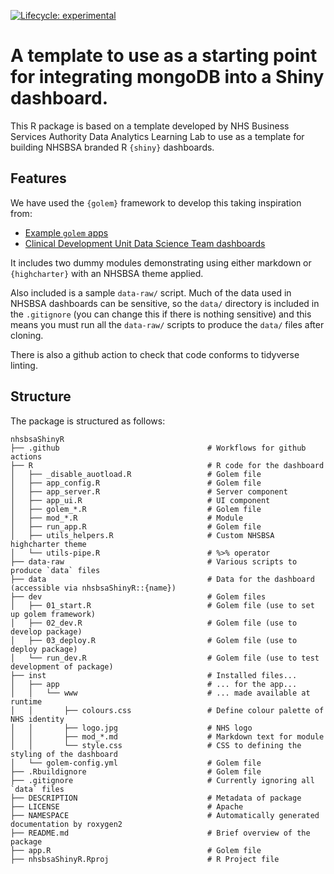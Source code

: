 <!-- badges: start -->
[![Lifecycle: experimental](https://img.shields.io/badge/lifecycle-experimental-orange.svg)](https://lifecycle.r-lib.org/articles/stages.html#experimental)
<!-- badges: end -->

# A template to use as a starting point for integrating mongoDB into a Shiny dashboard.

This R package is based on a template developed by NHS Business Services Authority Data Analytics Learning Lab to use as a template for building NHSBSA branded R `{shiny}` dashboards. 

## Features

We have used the `{golem}` framework to develop this taking inspiration from:

* [Example `golem` apps](https://github.com/ThinkR-open/golem)
* [Clinical Development Unit Data Science Team dashboards](https://github.com/CDU-data-science-team)

It includes two dummy modules demonstrating using either markdown or `{highcharter}` with an NHSBSA theme applied. 

Also included is a sample `data-raw/` script. Much of the data used in NHSBSA dashboards can be sensitive, so the `data/` directory is included in the `.gitignore` (you can change this if there is nothing sensitive) and this means you must run all the `data-raw/` scripts to produce the `data/` files after cloning.

There is also a github action to check that code conforms to tidyverse linting.

## Structure

The package is structured as follows:

```
nhsbsaShinyR
├── .github                                 # Workflows for github actions
├── R                                       # R code for the dashboard
│   ├── _disable_auotload.R                 # Golem file
│   ├── app_config.R                        # Golem file
│   ├── app_server.R                        # Server component
│   ├── app_ui.R                            # UI component
│   ├── golem_*.R                           # Golem file
│   ├── mod_*.R                             # Module 
│   ├── run_app.R                           # Golem file
│   ├── utils_helpers.R                     # Custom NHSBSA highcharter theme
│   └── utils-pipe.R                        # %>% operator
├── data-raw                                # Various scripts to produce `data` files
├── data                                    # Data for the dashboard (accessible via nhsbsaShinyR::{name})
├── dev                                     # Golem files
│   ├── 01_start.R                          # Golem file (use to set up golem framework)
│   ├── 02_dev.R                            # Golem file (use to develop package)
│   ├── 03_deploy.R                         # Golem file (use to deploy package)
│   └── run_dev.R                           # Golem file (use to test development of package)
├── inst                                    # Installed files...
│   ├── app                                 # ... for the app...
│   │   └── www                             # ... made available at runtime
│   │       ├── colours.css                 # Define colour palette of NHS identity
│   │       ├── logo.jpg                    # NHS logo
│   │       ├── mod_*.md                    # Markdown text for module
│   │       └── style.css                   # CSS to defining the styling of the dashboard
│   └── golem-config.yml                    # Golem file
├── .Rbuildignore                           # Golem file
├── .gitignore                              # Currently ignoring all `data` files
├── DESCRIPTION                             # Metadata of package
├── LICENSE                                 # Apache
├── NAMESPACE                               # Automatically generated documentation by roxygen2
├── README.md                               # Brief overview of the package
├── app.R                                   # Golem file
├── nhsbsaShinyR.Rproj                      # R Project file
```
